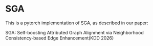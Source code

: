 # SGA
This is a pytorch implementation of SGA, as described in our paper: 

SGA: Self-boosting Attributed Graph Alignment via Neighborhood Consistency-based Edge Enhancement(KDD 2026)
